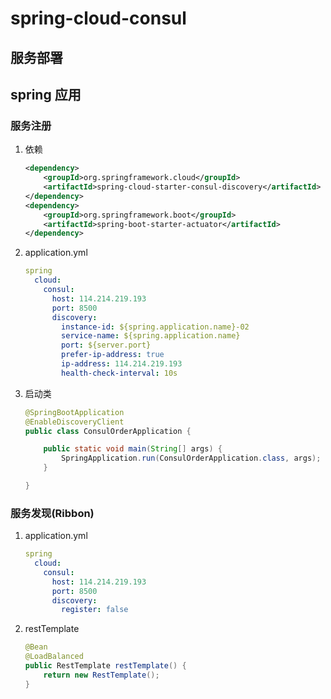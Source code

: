 # spring-cloud-consul

## 服务部署


## spring 应用

### 服务注册

1. 依赖

    ```xml
    <dependency>
        <groupId>org.springframework.cloud</groupId>
        <artifactId>spring-cloud-starter-consul-discovery</artifactId>
    </dependency>
    <dependency>
        <groupId>org.springframework.boot</groupId>
        <artifactId>spring-boot-starter-actuator</artifactId>
    </dependency>
    ```

2. application.yml
    ```yaml
    spring
      cloud:
        consul:
          host: 114.214.219.193
          port: 8500
          discovery:
            instance-id: ${spring.application.name}-02
            service-name: ${spring.application.name}
            port: ${server.port}
            prefer-ip-address: true
            ip-address: 114.214.219.193
            health-check-interval: 10s
    ```

3. 启动类
    ```java
    @SpringBootApplication
    @EnableDiscoveryClient
    public class ConsulOrderApplication {

        public static void main(String[] args) {
            SpringApplication.run(ConsulOrderApplication.class, args);
        }

    }
    ```

### 服务发现(Ribbon)

1. application.yml
    ```yaml
    spring
      cloud:
        consul:
          host: 114.214.219.193
          port: 8500
          discovery:
            register: false
    ```
2. restTemplate

    ```java
    @Bean
    @LoadBalanced
    public RestTemplate restTemplate() {
        return new RestTemplate();
    }
    ```


